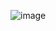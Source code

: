 ![image](https://github.com/KennySpratt/tindog/assets/82186300/5f25601a-36a8-46c8-bf7e-52c2f324fdd2)
